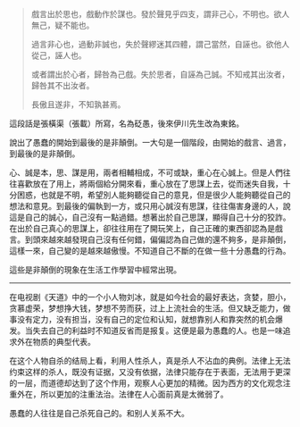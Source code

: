 > 戲言出於思也，戲動作於謀也。發於聲見乎四支，謂非己心，不明也。欲人無己，疑不能也。
>
> 過言非心也，過動非誠也，失於聲繆迷其四體，謂己當然，自誣也。欲他人從己，誣人也。
>
> 或者謂出於心者，歸咎為己戲。失於思者，自誣為己誠。不知戒其出汝者，歸咎其不出汝者。
>
> 長傲且遂非，不知孰甚焉。

這段話是張橫渠（張載）所寫，名為砭愚，後來伊川先生改為東銘。

說出了愚蠢的開始到最後的是非顛倒。一大句是一個階段，由開始的戲言、過言，到最後的是非顛倒。

心、誠是本，思、謀是用，兩者相輔相成，不可或缺，重心在心誠上。但是人們往往喜歡放在了用上，將兩個給分開來看，重心放在了思謀上去，從而迷失自我，十分困惑，也就是不明，希望別人能夠聽從自己的意見，但是很少人能夠聽從自己的想法和意見。到最後的偏執到一方，或只用心誠沒有思謀，往往傷害身邊的人，說這是自己的誠心，自己沒有一點過錯。想著出於自己思謀，顯得自己十分的狡詐。在出於自己真心的思謀上，卻往往用在了開玩笑上，自己正確的東西卻認為是戲言。到頭來越來越發現自己沒有任何錯，偏偏認為自己做的還不夠多，是非顛倒，這樣一來，自己變的是越來越傲慢。不知道自己不斷的在做一些十分愚蠢的行為。

這些是非顛倒的現象在生活工作學習中經常出現。

----

在电视剧《天道》中的一个小人物刘冰，就是如今社会的最好表达，贪婪，胆小，贪慕虚荣，梦想挣大钱，梦想不劳而获，过上上流社会的生活。但又缺乏能力，做事没有定力，没有担当，没有自己的定位和认知，就想靠别人和靠突然的机会爆发。当失去自己的利益时不知道反省而是报复。这便是最为愚蠢的人。也是一味追求外在物质的典型代表。

在这个人物自杀的结局上看，利用人性杀人，真是杀人不沾血的典例。法律上无法约束这样的杀人，既没有证据，又没有依据，法律只能存在于表面，无法用于更深的一层，而道德却达到了这个作用，观察人心更加的精微。因为西方的文化观念注重外在，所以更加的注重法治。法律在人心面前真是太微弱了。

愚蠢的人往往是自己杀死自己的。和别人关系不大。